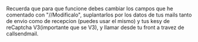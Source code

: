 Recuerda que para que funcione debes cambiar los campos que he comentado con "//Modificalo", suplantarlos por los datos de tus mails tanto de envio como de recepcion (puedes usar el mismo) y tus kesy de reCaptcha V3(importante que se V3), y llamar desde tu front a travez de callsendmail.
